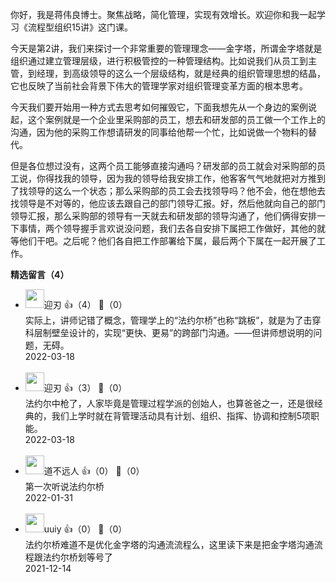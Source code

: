 你好，我是蒋伟良博士。聚焦战略，简化管理，实现有效增长。欢迎你和我一起学习《流程型组织15讲》这门课。

今天是第2讲，我们来探讨一个非常重要的管理理念——金字塔，所谓金字塔就是组织通过建立管理层级，进行积极管控的一种管理结构。比如说我们从员工到主管，到经理，到高级领导的这么一个层级结构，就是经典的组织管理思想的结晶，它也反映了当前社会背景下伟大的管理学家对组织管理变革方面的根本思考。

今天我们要开始用一种方式去思考如何摧毁它，下面我想先从一个身边的案例说起，这个案例就是一个企业里采购部的员工，想去和研发部的员工做一个工作上的沟通，因为他的采购工作想请研发的同事给他帮一个忙，比如说做一个物料的替代。

但是各位想过没有，这两个员工能够直接沟通吗？研发部的员工就会对采购部的员工说，你得找我的领导，因为我的领导给我安排工作，他客客气气地就把对方推到了找领导的这么一个状态；那么采购部的员工会去找领导吗？他不会，他在想他去找领导是不对等的，他应该去跟自己的部门领导汇报。好，然后他就向自己的部门领导汇报，那么采购部的领导有一天就去和研发部的领导沟通了，他们俩得安排一下事情，两个领导握手言欢说没问题，我们去各自安排下属把工作做好，其他的就等他们干吧。之后呢？他们各自把工作部署给下属，最后两个下属在一起开展了工作。
<div><strong>精选留言（4）</strong></div><ul>
<li><img src="https://static001.geekbang.org/account/avatar/00/2c/ca/c0/3c398714.jpg" width="30px"><span>迎刃</span> 👍（4） 💬（0）<div>实际上，讲师记错了概念，管理学上的“法约尔桥”也称“跳板”，就是为了击穿科层制壁垒设计的，实现“更快、更易”的跨部门沟通。——但讲师想说明的问题，无碍。</div>2022-03-18</li><br/><li><img src="https://static001.geekbang.org/account/avatar/00/2c/ca/c0/3c398714.jpg" width="30px"><span>迎刃</span> 👍（3） 💬（0）<div>法约尔中枪了，人家毕竟是管理过程学派的创始人，也算爸爸之一，还是很经典的，我们上学时就在背管理活动具有计划、组织、指挥、协调和控制5项职能。</div>2022-03-18</li><br/><li><img src="https://static001.geekbang.org/account/avatar/00/19/02/53/21cda64a.jpg" width="30px"><span>道不远人</span> 👍（0） 💬（0）<div>第一次听说法约尔桥</div>2022-01-31</li><br/><li><img src="https://static001.geekbang.org/account/avatar/00/0f/95/43/abb7bfe3.jpg" width="30px"><span>uuiy</span> 👍（0） 💬（0）<div>法约尔桥难道不是优化金字塔的沟通流流程么，这里读下来是把金字塔沟通流程跟法约尔桥划等号了</div>2021-12-14</li><br/>
</ul>